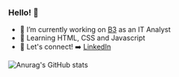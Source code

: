 ### Hello! 👋



- 🔭 I’m currently working on [B3](https://www.b3.com.br/pt_br/) as an IT Analyst
- 🌱 Learning HTML, CSS and Javascript
- :link: Let's connect! :arrow_right: 
[LinkedIn](https://www.linkedin.com/in/gabrielgmathias/)

![Anurag's GitHub stats](https://github-readme-stats.vercel.app/api?username=gablemathias&show_icons=true&theme=dark)
